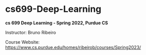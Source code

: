 # cs699-Deep-Learning

**cs 699 Deep Learning - Spring 2022, Purdue CS** 

Instructor: Bruno Ribeiro

Course Website: https://www.cs.purdue.edu/homes/ribeirob/courses/Spring2023/

